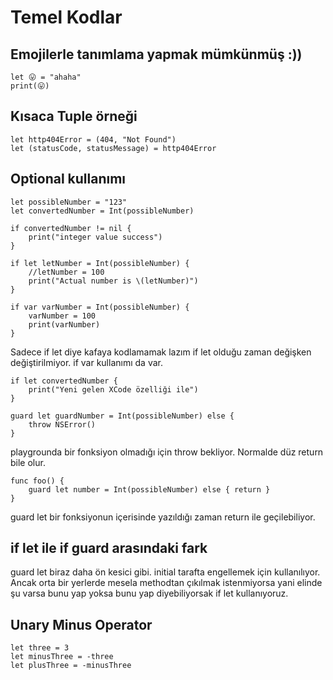 # Temel Kodlar

## Emojilerle tanımlama yapmak mümkünmüş :))

```
let 😛 = "ahaha"
print(😛)
```

## Kısaca Tuple örneği

```
let http404Error = (404, "Not Found")
let (statusCode, statusMessage) = http404Error
```

## Optional kullanımı

```
let possibleNumber = "123"
let convertedNumber = Int(possibleNumber)

if convertedNumber != nil {
    print("integer value success")
}

if let letNumber = Int(possibleNumber) {
    //letNumber = 100
    print("Actual number is \(letNumber)")
}

if var varNumber = Int(possibleNumber) {
    varNumber = 100
    print(varNumber)
}
```
Sadece if let diye kafaya kodlamamak lazım if let olduğu zaman değişken değiştirilmiyor. if var kullanımı da var.

```
if let convertedNumber {
    print("Yeni gelen XCode özelliği ile")
}

guard let guardNumber = Int(possibleNumber) else {
    throw NSError()
}
```
playgrounda bir fonksiyon olmadığı için throw bekliyor. Normalde düz return bile olur.
```
func foo() {
    guard let number = Int(possibleNumber) else { return }
}
```
guard let bir fonksiyonun içerisinde yazıldığı zaman return ile geçilebiliyor.

## if let ile if guard arasındaki fark

guard let biraz daha ön kesici gibi. initial tarafta engellemek için kullanılıyor. Ancak orta bir yerlerde mesela methodtan çıkılmak istenmiyorsa yani elinde şu varsa bunu yap yoksa bunu yap diyebiliyorsak if let kullanıyoruz.

## Unary Minus Operator

```
let three = 3
let minusThree = -three
let plusThree = -minusThree
```

